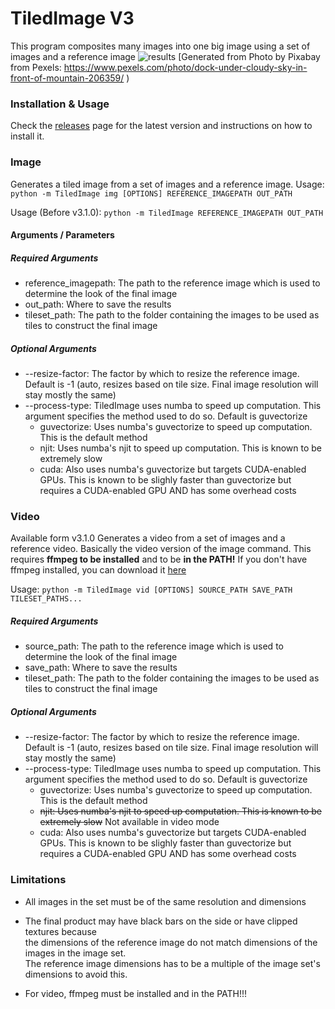 # TiledImage V3
This program composites many images into one big image using a set of images and a reference image
![results](https://user-images.githubusercontent.com/34125174/208235487-44f5e641-e6eb-453a-a9db-25d93a093782.png)
[Generated from Photo by Pixabay from Pexels: https://www.pexels.com/photo/dock-under-cloudy-sky-in-front-of-mountain-206359/ )

### Installation & Usage
Check the [releases](https://github.com/ultraflame4/TiledImage/releases) page for the latest version and instructions on how to install it.

### Image
Generates a tiled image from a set of images and a reference image.
Usage: `python -m TiledImage img [OPTIONS] REFERENCE_IMAGEPATH OUT_PATH`

Usage (Before v3.1.0): `python -m TiledImage REFERENCE_IMAGEPATH OUT_PATH`
#### Arguments / Parameters
##### Required Arguments
- reference_imagepath: The path to the reference image which is used to determine the look of the final image 
- out_path: Where to save the results
- tileset_path: The path to the folder containing the images to be used as tiles to construct the final image

##### Optional Arguments
- --resize-factor: The factor by which to resize the reference image. Default is -1 (auto, resizes based on tile size. Final image resolution will stay mostly the same)
- --process-type: TiledImage uses numba to speed up computation. This argument specifies the method used to do so. Default is guvectorize
  - guvectorize: Uses numba's guvectorize to speed up computation. This is the default method
  - njit: Uses numba's njit to speed up computation. This is known to be extremely slow
  - cuda: Also uses numba's guvectorize but targets CUDA-enabled GPUs. This is known to be slighly faster than guvectorize but requires a CUDA-enabled GPU AND has some overhead costs
  
### Video
Available form v3.1.0
Generates a video from a set of images and a reference video. Basically the video version of the image command.
This requires **ffmpeg to be installed** and to be **in the PATH!**
If you don't have ffmpeg installed, you can download it [here](https://ffmpeg.org/download.html)

Usage: `python -m TiledImage vid [OPTIONS] SOURCE_PATH SAVE_PATH TILESET_PATHS...`

##### Required Arguments
- source_path: The path to the reference image which is used to determine the look of the final image 
- save_path: Where to save the results
- tileset_path: The path to the folder containing the images to be used as tiles to construct the final image

##### Optional Arguments
- --resize-factor: The factor by which to resize the reference image. Default is -1 (auto, resizes based on tile size. Final image resolution will stay mostly the same)
- --process-type: TiledImage uses numba to speed up computation. This argument specifies the method used to do so. Default is guvectorize
  - guvectorize: Uses numba's guvectorize to speed up computation. This is the default method
  - ~~njit: Uses numba's njit to speed up computation. This is known to be extremely slow~~ Not available in video mode
  - cuda: Also uses numba's guvectorize but targets CUDA-enabled GPUs. This is known to be slighly faster than guvectorize but requires a CUDA-enabled GPU AND has some overhead costs

### Limitations
- All images in the set must be of the same resolution and dimensions
- The final product may have black bars on the side or have clipped textures because<br/>
  the dimensions of the reference image do not match dimensions of the images in the image set.<br/>
  The reference image dimensions has to be a multiple of the image set's dimensions to avoid this.<br/>
  
- For video, ffmpeg must be installed and in the PATH!!!